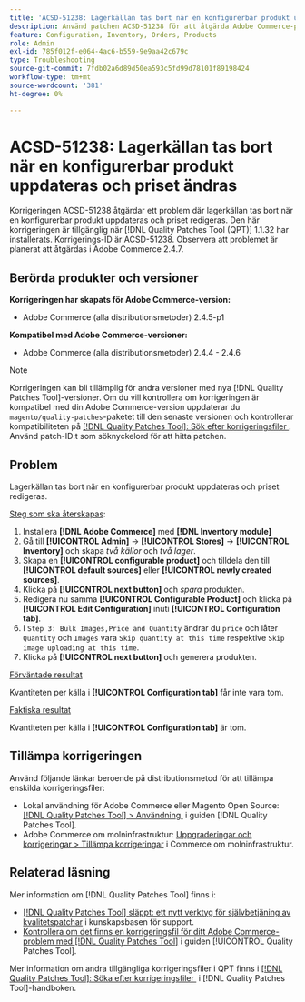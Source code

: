 ```yaml
---
title: 'ACSD-51238: Lagerkällan tas bort när en konfigurerbar produkt uppdateras och priset ändras'
description: Använd patchen ACSD-51238 för att åtgärda Adobe Commerce-problemet där lagerkällan tas bort när en konfigurerbar produkt uppdateras och priset redigeras.
feature: Configuration, Inventory, Orders, Products
role: Admin
exl-id: 785f012f-e064-4ac6-b559-9e9aa42c679c
type: Troubleshooting
source-git-commit: 7fdb02a6d89d50ea593c5fd99d78101f89198424
workflow-type: tm+mt
source-wordcount: '381'
ht-degree: 0%

---
```


# ACSD-51238: Lagerkällan tas bort när en konfigurerbar produkt uppdateras och priset ändras

Korrigeringen ACSD-51238 åtgärdar ett problem där lagerkällan tas bort när en konfigurerbar produkt uppdateras och priset redigeras. Den här korrigeringen är tillgänglig när [!DNL Quality Patches Tool (QPT)] 1.1.32 har installerats. Korrigerings-ID är ACSD-51238. Observera att problemet är planerat att åtgärdas i Adobe Commerce 2.4.7.

## Berörda produkter och versioner

**Korrigeringen har skapats för Adobe Commerce-version:**

* Adobe Commerce (alla distributionsmetoder) 2.4.5-p1

**Kompatibel med Adobe Commerce-versioner:**

* Adobe Commerce (alla distributionsmetoder) 2.4.4 - 2.4.6

>[!NOTE]
>
>Korrigeringen kan bli tillämplig för andra versioner med nya [!DNL Quality Patches Tool]-versioner. Om du vill kontrollera om korrigeringen är kompatibel med din Adobe Commerce-version uppdaterar du `magento/quality-patches`-paketet till den senaste versionen och kontrollerar kompatibiliteten på [[!DNL Quality Patches Tool]: Sök efter korrigeringsfiler &#x200B;](<https://experienceleague.adobe.com/tools/commerce-quality-patches/index.html?lang=sv-SE>). Använd patch-ID:t som söknyckelord för att hitta patchen.

## Problem

Lagerkällan tas bort när en konfigurerbar produkt uppdateras och priset redigeras.

<u>Steg som ska återskapas</u>:

1. Installera **[!DNL Adobe Commerce]** med **[!DNL Inventory module]**
1. Gå till **[!UICONTROL Admin]** -> **[!UICONTROL Stores]** -> **[!UICONTROL Inventory]** och skapa *två källor* och *två lager*.
1. Skapa en **[!UICONTROL configurable product]** och tilldela den till **[!UICONTROL default sources]** eller **[!UICONTROL newly created sources]**.
1. Klicka på **[!UICONTROL next button]** och *spara* produkten.
1. Redigera nu samma **[!UICONTROL Configurable Product]** och klicka på **[!UICONTROL Edit Configuration]** inuti **[!UICONTROL Configuration tab]**.
1. I `Step 3: Bulk Images,Price and Quantity` ändrar du `price` och låter `Quantity` och `Images` vara `Skip quantity at this time` respektive `Skip image uploading at this time`.
1. Klicka på **[!UICONTROL next button]** och generera produkten.

<u>Förväntade resultat</u>

Kvantiteten per källa i **[!UICONTROL Configuration tab]** får inte vara tom.

<u>Faktiska resultat</u>

Kvantiteten per källa i **[!UICONTROL Configuration tab]** är tom.

## Tillämpa korrigeringen

Använd följande länkar beroende på distributionsmetod för att tillämpa enskilda korrigeringsfiler:

* Lokal användning för Adobe Commerce eller Magento Open Source: [[!DNL Quality Patches Tool] > Användning &#x200B;](/help/tools/quality-patches-tool/usage.md) i guiden [!DNL Quality Patches Tool].
* Adobe Commerce om molninfrastruktur: [Uppgraderingar och korrigeringar > Tillämpa korrigeringar](https://experienceleague.adobe.com/docs/commerce-cloud-service/user-guide/develop/upgrade/apply-patches.html?lang=sv-SE) i Commerce om molninfrastruktur.

## Relaterad läsning

Mer information om [!DNL Quality Patches Tool] finns i:

* [[!DNL Quality Patches Tool] släppt: ett nytt verktyg för självbetjäning av kvalitetspatchar](https://experienceleague.adobe.com/sv/docs/commerce-operations/tools/quality-patches-tool/quality-patches-tool-to-self-serve-quality-patches) i kunskapsbasen för support.
* [Kontrollera om det finns en korrigeringsfil för ditt Adobe Commerce-problem med  [!DNL Quality Patches Tool]](/help/tools/quality-patches-tool/patches-available-in-qpt/check-patch-for-magento-issue-with-magento-quality-patches.md) i guiden [!UICONTROL Quality Patches Tool].


Mer information om andra tillgängliga korrigeringsfiler i QPT finns i [[!DNL Quality Patches Tool]: Söka efter korrigeringsfiler &#x200B;](<https://experienceleague.adobe.com/tools/commerce-quality-patches/index.html?lang=sv-SE>) i [!DNL Quality Patches Tool]-handboken.
